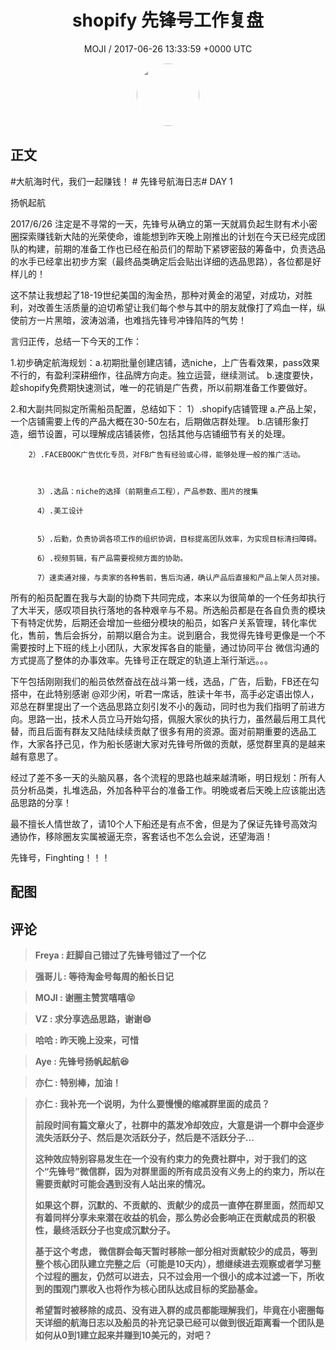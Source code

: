 <h1 align="center">shopify 先锋号工作复盘</h1>
<p align="center">
    <a>MOJI / 2017-06-26 13:33:59 &#43;0000 UTC</a>
</p>

<div align="center">
    <img src="https://images.zsxq.com/FpQ7GYdIcQCWRvkzfRNBtrACxn_y?e=1590940799&amp;token=kIxbL07-8jAj8w1n4s9zv64FuZZNEATmlU_Vm6zD:Ke4gu1rnxYjG0mIj0gJbtV1P0BQ=" width="100" height="100" style="border:1px solid;border-radius:50%; color:#ffffff"/>
</div>

## 正文

<div>
#大航海时代，我们一起赚钱！ # 先锋号航海日志# DAY 1

  扬帆起航

  2017/6/26 注定是不寻常的一天，先锋号从确立的第一天就肩负起生财有术小密圈探索赚钱新大陆的光荣使命，谁能想到昨天晚上刚推出的计划在今天已经完成团队的构建，前期的准备工作也已经在船员们的帮助下紧锣密鼓的筹备中，负责选品的水手已经拿出初步方案（最终品类确定后会贴出详细的选品思路），各位都是好样儿的！

  这不禁让我想起了18-19世纪美国的淘金热，那种对黄金的渴望，对成功，对胜利，对改善生活质量的迫切希望让我们每个参与其中的朋友就像打了鸡血一样，纵使前方一片黑暗，波涛汹涌，也难挡先锋号冲锋陷阵的气势！

  言归正传，总结一下今天的工作：

  1.初步确定航海规划：a.初期批量创建店铺，选niche，上广告看效果，pass效果不行的，有盈利深耕细作，往品牌方向走。独立运营，继续测试。
b.速度要快，趁shopify免费期快速测试，唯一的花销是广告费，所以前期准备工作要做好。

  2.和大副共同拟定所需船员配置，总结如下：
       1）.shopify店铺管理
           a.产品上架，一个店铺需要上传的产品大概在30-50左右，后期做店群处理。
           b.店铺形象打造，细节设置，可以理解成店铺装修，包括其他与店铺细节有关的处理。

        2）.FACEBOOK广告优化专员，对FB广告有经验或心得，能够处理一般的推广活动。



          3）.选品：niche的选择（前期重点工程），产品参数、图片的搜集

          4）.美工设计


          5）.后勤，负责协调各项工作的组织协调，目标提高团队效率，为实现目标清扫障碍。

          6）.视频剪辑，有产品需要视频方面的协助。

          7）速卖通对接，与卖家的各种售前，售后沟通，确认产品后直接和产品上架人员对接。

  所有的船员配置在我与大副的协商下共同完成，本来以为很简单的一个任务却执行了大半天，感叹项目执行落地的各种艰辛与不易。所选船员都是在各自负责的模块下有特定优势，后期还会增加一些细分模块的船员，如客户关系管理，转化率优化，售前，售后会拆分，前期以磨合为主。说到磨合，我觉得先锋号更像是一个不需要按时上下班的线上小团队，大家发挥各自的能量，通过协同平台 微信沟通的方式提高了整体的办事效率。先锋号正在既定的轨道上渐行渐远。。。

  下午包括刚刚我们的船员依然奋战在战斗第一线，选品，广告，后勤，FB还在勾搭中，在此特别感谢 @邓少闲，听君一席话，胜读十年书，高手必定语出惊人，邓总在群里提出了一个选品思路立刻引发不小的轰动，同时也为我们指明了前进方向。思路一出，技术人员立马开始勾搭，佩服大家伙的执行力，虽然最后用工具代替，而且后面有群友又陆陆续续贡献了很多有用的资源。面对前期重要的选品工作，大家各抒己见，作为船长感谢大家对先锋号所做的贡献，感觉群里真的是越来越有意思了。

  经过了差不多一天的头脑风暴，各个流程的思路也越来越清晰，明日规划：所有人员分析品类，扎堆选品，外加各种平台的准备工作。明晚或者后天晚上应该能出选品思路的分享！

  最不擅长人情世故了，请10个人下船还是有点不舍，但是为了保证先锋号高效沟通协作，移除圈友实属被逼无奈，客套话也不怎么会说，还望海涵！

  先锋号，Finghting！！！
</div>

## 配图
<div class="image" align="center">

</div>

## 评论

<div align="left">
<div>

<blockquote >
<span> <strong>Freya : 赶脚自己错过了先锋号错过了一个亿 </strong></span>
</blockquote>

<blockquote >
<span> <strong>强哥儿 : 等待淘金号每周的船长日记 </strong></span>
</blockquote>

<blockquote >
<span> <strong>MOJI : 谢圈主赞赏嘻嘻😝 </strong></span>
</blockquote>

<blockquote >
<span> <strong>VZ : 求分享选品思路，谢谢😄 </strong></span>
</blockquote>

<blockquote >
<span> <strong>哈哈 : 昨天晚上没来，可惜 </strong></span>
</blockquote>

<blockquote >
<span> <strong>Aye : 先锋号扬帆起航😆 </strong></span>
</blockquote>

<blockquote >
<span> <strong>亦仁 : 特别棒，加油！ </strong></span>
</blockquote>

<blockquote >
<span> <strong>亦仁 : 我补充一个说明，为什么要慢慢的缩减群里面的成员？ 

前段时间有篇文章火了，社群中的蒸发冷却效应，大意是讲一个群中会逐步流失活跃分子、然后是次活跃分子，然后是不活跃分子... 

这种效应特别容易发生在一个没有约束力的免费社群中，对于我们的这个“先锋号”微信群，因为对群里面的所有成员没有义务上的约束力，所以在需要贡献时可能会遇到没有人站出来的情况。 

如果这个群，沉默的、不贡献的、贡献少的成员一直停在群里面，然而却又有着同样分享未来潜在收益的机会，那么势必会影响正在贡献成员的积极性，最终活跃分子也变成沉默分子。 

基于这个考虑， 微信群会每天暂时移除一部分相对贡献较少的成员，等到整个核心团队建立完整之后（可能是10天内），想继续进去观察或者学习整个过程的圈友，仍然可以进去，只不过会用一个很小的成本过滤一下，所收到的围观门票收入也将作为核心团队达成目标的奖励基金。 

希望暂时被移除的成员、没有进入群的成员都能理解我们，毕竟在小密圈每天详细的航海日志以及船员的补充记录已经可以做到很近距离看一个团队是如何从0到1建立起来并赚到10美元的，对吧？ </strong></span>
</blockquote>

</div>
</div>